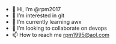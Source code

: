 - 👋 Hi, I’m @rpm2017
- 👀 I’m interested in git
- 🌱 I’m currently learning awx
- 💞️ I’m looking to collaborate on devops
- 📫 How to reach me rpm1995@aol.com

<!---
rpm2017/rpm2017 is a ✨ special ✨ repository because its `README.md` (this file) appears on your GitHub profile.
You can click the Preview link to take a look at your changes.
--->
